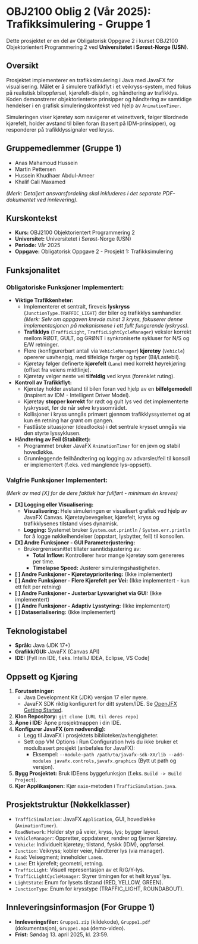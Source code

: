 # OBJ2100 Oblig 2 (Vår 2025): Trafikksimulering - Gruppe 1

Dette prosjektet er en del av Obligatorisk Oppgave 2 i kurset OBJ2100 Objektorientert Programmering 2 ved **Universitetet i Sørøst-Norge (USN)**.

## Oversikt

Prosjektet implementerer en trafikksimulering i Java med JavaFX for visualisering. Målet er å simulere trafikkflyt i et veikryss-system, med fokus på realistisk biloppførsel, kjørefelt-disiplin, og håndtering av trafikklys. Koden demonstrerer objektorienterte prinsipper og håndtering av samtidige hendelser i en grafisk simuleringskontekst ved hjelp av `AnimationTimer`.

Simuleringen viser kjøretøy som navigerer et veinettverk, følger tilordnede kjørefelt, holder avstand til bilen foran (basert på IDM-prinsipper), og responderer på trafikklyssignaler ved kryss.

## Gruppemedlemmer (Gruppe 1)

*   Anas Mahamoud Hussein
*   Martin Pettersen
*   Hussein Khudhaer Abdul-Ameer
*   Khalif Cali Maxamed

*(Merk: Detaljert ansvarsfordeling skal inkluderes i det separate PDF-dokumentet ved innlevering).*

## Kurskontekst

*   **Kurs:** OBJ2100 Objektorientert Programmering 2
*   **Universitet:** Universitetet i Sørøst-Norge (USN)
*   **Periode:** Vår 2025
*   **Oppgave:** Obligatorisk Oppgave 2 - Prosjekt 1: Trafikksimulering

## Funksjonalitet

### Obligatoriske Funksjoner Implementert:

*   **Viktige Trafikkenheter:**
    *   Implementerer et sentralt, fireveis **lyskryss** (`JunctionType.TRAFFIC_LIGHT`) der biler og trafikklys samhandler. *(Merk: Selv om oppgaven krevde minst 3 kryss, fokuserer denne implementasjonen på mekanismene i ett fullt fungerende lyskryss).*
    *   **Trafikklys** (`TrafficLight`, `TrafficLightCycleManager`) veksler korrekt mellom RØDT, GULT, og GRØNT i synkroniserte sykluser for N/S og E/W retninger.
    *   Flere (konfigurerbart antall via `VehicleManager`) **kjøretøy** (`Vehicle`) opererer uavhengig, med tilfeldige farger og typer (Bil/Lastebil).
    *   Kjøretøy følger definerte **kjørefelt** (`Lane`) med korrekt høyrekjøring (offset fra veiens midtlinje).
    *   Kjøretøy velger neste vei **tilfeldig** ved kryss (forenklet ruting).
*   **Kontroll av Trafikkflyt:**
    *   Kjøretøy holder avstand til bilen foran ved hjelp av en **bilfølgemodell** (inspirert av IDM - Intelligent Driver Model).
    *   Kjøretøy **stopper korrekt** for rødt og gult lys ved det implementerte lyskrysset, før de når selve kryssområdet.
    *   Kollisjoner i kryss unngås primært gjennom trafikklyssystemet og at kun én retning har grønt om gangen.
    *   Fastlåste situasjoner (deadlocks) i det sentrale krysset unngås via den styrte lyssyklusen.
*   **Håndtering av Feil (Stabilitet):**
    *   Programmet bruker JavaFX `AnimationTimer` for en jevn og stabil hovedløkke.
    *   Grunnleggende feilhåndtering og logging av advarsler/feil til konsoll er implementert (f.eks. ved manglende lys-oppsett).

### Valgfrie Funksjoner Implementert:

*(Merk av med [X] for de dere faktisk har fullført - minimum én kreves)*

*   **[X] Logging eller Visualisering:**
    *   **Visualisering:** Hele simuleringen er visualisert grafisk ved hjelp av JavaFX Canvas. Kjøretøybevegelser, kjørefelt, kryss og trafikklysenes tilstand vises dynamisk.
    *   **Logging:** Systemet bruker `System.out.println` / `System.err.println` for å logge nøkkelhendelser (oppstart, lysbytter, feil) til konsollen.
*   **[X] Andre Funksjoner - GUI Parameterjustering:**
    *   Brukergrensesnittet tillater sanntidsjustering av:
        *   **Total Inflow:** Kontrollerer hvor mange kjøretøy som genereres per time.
        *   **Timelapse Speed:** Justerer simuleringshastigheten.
*   **[ ] Andre Funksjoner - Kjøretøyprioritering:** (Ikke implementert)
*   **[ ] Andre Funksjoner - Flere Kjørefelt per Vei:** (Ikke implementert - kun ett felt per retning)
*   **[ ] Andre Funksjoner - Justerbar Lysvarighet via GUI:** (Ikke implementert)
*   **[ ] Andre Funksjoner - Adaptiv Lysstyring:** (Ikke implementert)
*   **[ ] Dataserialisering:** (Ikke implementert)

## Teknologistabel

*   **Språk:** Java (JDK 17+)
*   **Grafikk/GUI:** JavaFX (Canvas API)
*   **IDE:** [Fyll inn IDE, f.eks. IntelliJ IDEA, Eclipse, VS Code]

## Oppsett og Kjøring

1.  **Forutsetninger:**
    *   Java Development Kit (JDK) versjon 17 eller nyere.
    *   JavaFX SDK riktig konfigurert for ditt system/IDE. Se [OpenJFX Getting Started](https://openjfx.io/openjfx-docs/).
2.  **Klon Repository:** `git clone [URL til deres repo]`
3.  **Åpne i IDE:** Åpne prosjektmappen i din IDE.
4.  **Konfigurer JavaFX (om nødvendig):**
    *   Legg til JavaFX i prosjektets biblioteker/avhengigheter.
    *   Sett opp VM Options i Run Configuration hvis du ikke bruker et modulbasert prosjekt (anbefales for JavaFX):
        *   Eksempel: `--module-path /path/to/javafx-sdk-XX/lib --add-modules javafx.controls,javafx.graphics` (Bytt ut path og versjon).
5.  **Bygg Prosjektet:** Bruk IDEens byggefunksjon (f.eks. `Build -> Build Project`).
6.  **Kjør Applikasjonen:** Kjør `main`-metoden i `TrafficSimulation.java`.

## Prosjektstruktur (Nøkkelklasser)

*   `TrafficSimulation`: JavaFX `Application`, GUI, hovedløkke (`AnimationTimer`).
*   `RoadNetwork`: Holder styr på veier, kryss, lys; bygger layout.
*   `VehicleManager`: Oppretter, oppdaterer, rendrer og fjerner kjøretøy.
*   `Vehicle`: Individuelt kjøretøy; tilstand, fysikk (IDM), oppførsel.
*   `Junction`: Veikryss; kobler veier, håndterer lys (via manager).
*   `Road`: Veisegment; inneholder `Lane`s.
*   `Lane`: Ett kjørefelt; geometri, retning.
*   `TrafficLight`: Visuell representasjon av et R/G/Y-lys.
*   `TrafficLightCycleManager`: Styrer timingen for et helt kryss' lys.
*   `LightState`: Enum for lysets tilstand (RED, YELLOW, GREEN).
*   `JunctionType`: Enum for krysstype (TRAFFIC_LIGHT, ROUNDABOUT).

## Innleveringsinformasjon (For Gruppe 1)

*   **Innleveringsfiler:** `Gruppe1.zip` (kildekode), `Gruppe1.pdf` (dokumentasjon), `Gruppe1.mp4` (demo-video).
*   **Frist:** Søndag 13. april 2025, kl. 23:59.